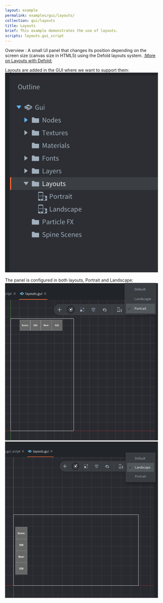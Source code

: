 ```yaml
---
layout: example
permalink: examples/gui/layouts/
collection: gui/layouts
title: Layouts
brief: This example demonstrates the use of layouts.
scripts: layouts.gui_script
---
```


Overview : A small UI panel that changes its position depending on the screen size (canvas size in HTML5) using the Defold layouts system. [:More on Layouts with Defold:](https://defold.com/manuals/gui-layouts/#layouts)

Layouts are added in the GUI where we want to support them:
![outline](outline.png)

The panel is configured in both layouts, Portrait and Landscape:
![portrait layout](layouts-p.png)
![landscape layout](layouts-l.png)
